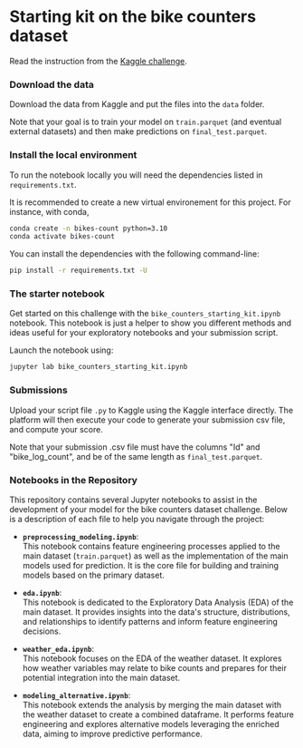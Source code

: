 # Starting kit on the bike counters dataset

Read the instruction from the [Kaggle challenge](https://www.kaggle.com/competitions/mdsb-2023/overview).

### Download the data

Download the data from Kaggle and put the files into the `data` folder.

Note that your goal is to train your model on `train.parquet` (and eventual external datasets)
and then make predictions on `final_test.parquet`.

### Install the local environment

To run the notebook locally you will need the dependencies listed
in `requirements.txt`. 

It is recommended to create a new virtual environement for this project. For instance, with conda,
```bash
conda create -n bikes-count python=3.10
conda activate bikes-count
```

You can install the dependencies with the following command-line:

```bash
pip install -r requirements.txt -U
```

### The starter notebook

Get started on this challenge with the `bike_counters_starting_kit.ipynb` notebook.
This notebook is just a helper to show you different methods and ideas useful for your
exploratory notebooks and your submission script.

Launch the notebook using:

```bash
jupyter lab bike_counters_starting_kit.ipynb
```

### Submissions

Upload your script file `.py` to Kaggle using the Kaggle interface directly.
The platform will then execute your code to generate your submission csv file,
and compute your score.

Note that your submission .csv file must have the columns "Id" and "bike_log_count",
and be of the same length as `final_test.parquet`.



### Notebooks in the Repository

This repository contains several Jupyter notebooks to assist in the development of your model for the bike counters dataset challenge. Below is a description of each file to help you navigate through the project:

- **`preprocessing_modeling.ipynb`**:  
  This notebook contains feature engineering processes applied to the main dataset (`train.parquet`) as well as the implementation of the main models used for prediction. It is the core file for building and training models based on the primary dataset.

- **`eda.ipynb`**:  
  This notebook is dedicated to the Exploratory Data Analysis (EDA) of the main dataset. It provides insights into the data's structure, distributions, and relationships to identify patterns and inform feature engineering decisions.

- **`weather_eda.ipynb`**:  
  This notebook focuses on the EDA of the weather dataset. It explores how weather variables may relate to bike counts and prepares for their potential integration into the main dataset.

- **`modeling_alternative.ipynb`**:  
  This notebook extends the analysis by merging the main dataset with the weather dataset to create a combined dataframe. It performs feature engineering and explores alternative models leveraging the enriched data, aiming to improve predictive performance.
